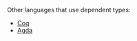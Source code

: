 Other languages that use dependent types:

- [Coq](https://coq.inria.fr/)
- [Agda](http://wiki.portal.chalmers.se/agda/pmwiki.php)
